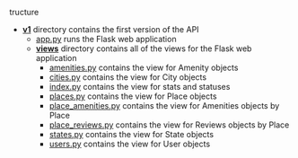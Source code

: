 tructure
- **[v1](v1)** directory contains the first version of the API
  - [app.py](v1/app.py) runs the Flask web application
  - **[views](v1/views)** directory contains all of the views for the Flask web application
    - [amenities.py](v1/views/amenities.py) contains the view for Amenity objects
    - [cities.py](v1/views/cities.py) contains the view for City objects
    - [index.py](v1/views/index.py) contains the view for stats and statuses
    - [places.py](v1/views/places.py) contains the view for Place objects
    - [place_amenities.py](v1/views/place_amenities.py) contains the view for Amenities objects by Place
    - [place_reviews.py](v1/views/place_reviews.py) contains the view for Reviews objects by Place
    - [states.py](v1/views/states.py) contains the view for State objects
    - [users.py](v1/views/users.py) contains the view for User objects
